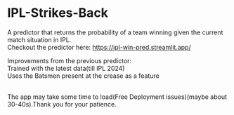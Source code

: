 # IPL-Strikes-Back
A predictor that returns the probability of a team winning given the current match situation in IPL.<br>
Checkout the predictor here: https://ipl-win-pred.streamlit.app/

Improvements from the previous predictor:<br>
Trained with the latest data(till IPL 2024)<br>
Uses the Batsmen present at the crease as a feature<br><br>

The app may take some time to load(Free Deployment issues)(maybe about 30-40s).Thank you for your patience.
